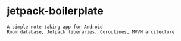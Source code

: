 # jetpack-boilerplate
	A simple note-taking app for Android
	Room database, Jetpack liberaries, Coroutines, MVVM arcitecture
